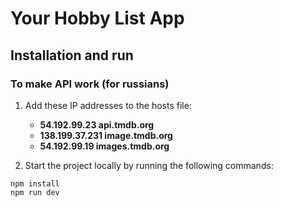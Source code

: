 # Your Hobby List App

## Installation and run

### To make API work (for russians)

1. Add these IP addresses to the hosts file:

   - **54.192.99.23 api.tmdb.org**
   - **138.199.37.231 image.tmdb.org**
   - **54.192.99.19 images.tmdb.org**

2. Start the project locally by running the following commands:

```
npm install
npm run dev
```
